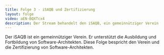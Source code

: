 ```yaml
---
title: Folge 3 - iSAQB und Zertifizierung
layout: folge
video: aEN-BQXTcx4
description: Der Stream behandelt den iSAQB, ein gemeinnütziger Verein zur Förderung von Software-Architektur.
---
```


Der iSAQB ist ein gemeinnütziger Verein. Er unterstützt die Ausbildung und
Fortbildung von Software-Architekten. Diese Folge bespricht den Verein
und die Zertifizierung von Software-Architekten.
